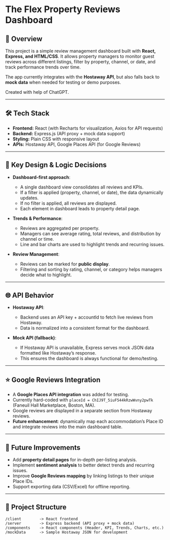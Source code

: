 # The Flex Property Reviews Dashboard

## 📌 Overview

This project is a simple review management dashboard built with **React, Express, and HTML/CSS**. It allows property managers to monitor guest reviews across different listings, filter by property, channel, or date, and track performance trends over time.

The app currently integrates with the **Hostaway API**, but also falls back to **mock data** when needed for testing or demo purposes.

Created with help of ChatGPT.

---

## 🛠 Tech Stack

* **Frontend:** React (with Recharts for visualization, Axios for API requests)
* **Backend:** Express.js (API proxy + mock data support)
* **Styling:** Plain CSS with responsive layout
* **APIs:** Hostaway API, Google Places API (for Google Reviews)

---

## 🎨 Key Design & Logic Decisions

* **Dashboard-first approach**:

  * A single dashboard view consolidates all reviews and KPIs.
  * If a filter is applied (property, channel, or date), the data dynamically updates.
  * If no filter is applied, all reviews are displayed.
  * Each element in dashboard leads to property detail page.

* **Trends & Performance**:

  * Reviews are aggregated per property.
  * Managers can see average rating, total reviews, and distribution by channel or time.
  * Line and bar charts are used to highlight trends and recurring issues.

* **Review Management**:

  * Reviews can be marked for **public display**.
  * Filtering and sorting by rating, channel, or category helps managers decide what to highlight.

---

## 🌐 API Behavior

* **Hostaway API**:

  * Backend uses an API key + accountId to fetch live reviews from Hostaway.
  * Data is normalized into a consistent format for the dashboard.

* **Mock API (fallback)**:

  * If Hostaway API is unavailable, Express serves mock JSON data formatted like Hostaway’s response.
  * This ensures the dashboard is always functional for demo/testing.

---

## ⭐ Google Reviews Integration

* A **Google Places API integration** was added for testing.
* Currently hard-coded with `placeId = ChIJ9T_5iuF544kRzwWvny2pwTk` (Faneuil Hall Marketplace, Boston, MA).
* Google reviews are displayed in a separate section from Hostaway reviews.
* **Future enhancement**: dynamically map each accommodation’s Place ID and integrate reviews into the main dashboard table.

---

## 🚀 Future Improvements

* Add **property detail pages** for in-depth per-listing analysis.
* Implement **sentiment analysis** to better detect trends and recurring issues.
* Improve **Google Reviews mapping** by linking listings to their unique Place IDs.
* Support exporting data (CSV/Excel) for offline reporting.

---

## 📂 Project Structure

```
/client        -> React frontend
/server        -> Express backend (API proxy + mock data)
/components    -> React components (Header, KPI, Trends, Charts, etc.)
/mockData      -> Sample Hostaway JSON for development
```
